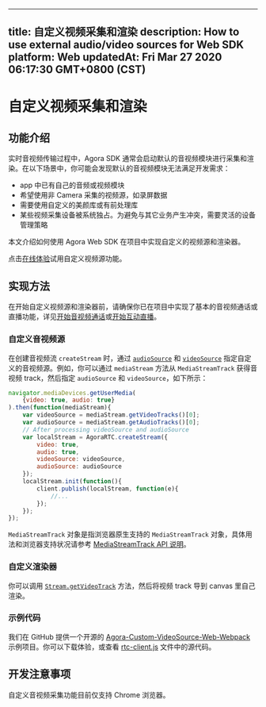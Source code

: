 
---
title: 自定义视频采集和渲染
description: How to use external audio/video sources for Web SDK
platform: Web
updatedAt: Fri Mar 27 2020 06:17:30 GMT+0800 (CST)
---
# 自定义视频采集和渲染
## 功能介绍

实时音视频传输过程中，Agora SDK 通常会启动默认的音视频模块进行采集和渲染。在以下场景中，你可能会发现默认的音视频模块无法满足开发需求：

- app 中已有自己的音频或视频模块
- 希望使用非 Camera 采集的视频源，如录屏数据
- 需要使用自定义的美颜库或有前处理库
- 某些视频采集设备被系统独占。为避免与其它业务产生冲突，需要灵活的设备管理策略

本文介绍如何使用 Agora Web SDK 在项目中实现自定义的视频源和渲染器。


<div class="alert info">点击<a href="https://webdemo.agora.io/agora-web-showcase/examples/Agora-Custom-VideoSource-Web/">在线体验</a>试用自定义视频源功能。</div>

## 实现方法

在开始自定义视频源和渲染器前，请确保你已在项目中实现了基本的音视频通话或直播功能，详见[开始音视频通话](../../cn/Interactive%20Broadcast/start_call_web.md)或[开始互动直播](../../cn/Interactive%20Broadcast/start_live_web.md)。

### 自定义音视频源

在创建音视频流 `createStream`  时，通过  [`audioSource`](https://docs.agora.io/cn/Interactive%20Broadcast/API%20Reference/web/interfaces/agorartc.streamspec.html#audiosource) 和  [`videoSource`](https://docs.agora.io/cn/Interactive%20Broadcast/API%20Reference/web/interfaces/agorartc.streamspec.html#videosource) 指定自定义的音视频源。例如，你可以通过 `mediaStream` 方法从 `MediaStreamTrack` 获得音视频 track，然后指定 `audioSource` 和 `videoSource`，如下所示：

```javascript
navigator.mediaDevices.getUserMedia(
    {video: true, audio: true}
).then(function(mediaStream){
    var videoSource = mediaStream.getVideoTracks()[0];
    var audioSource = mediaStream.getAudioTracks()[0];
    // After processing videoSource and audioSource
    var localStream = AgoraRTC.createStream({
        video: true,
        audio: true,
        videoSource: videoSource,
        audioSource: audioSource
    });
    localStream.init(function(){
        client.publish(localStream, function(e){
            //...
        });
    });
});
```

<div class="alert info"><code>MediaStreamTrack</code> 对象是指浏览器原生支持的 <code>MediaStreamTrack</code> 对象，具体用法和浏览器支持状况请参考 <a href="https://developer.mozilla.org/en-US/docs/Web/API/MediaStreamTrack">MediaStreamTrack API 说明</a>。</div>


### 自定义渲染器

你可以调用 [`Stream.getVideoTrack`](https://docs.agora.io/cn/Interactive%20Broadcast/API%20Reference/web/interfaces/agorartc.stream.html#getvideotrack)  方法，然后将视频 track 导到 canvas 里自己渲染。

### 示例代码

我们在 GitHub 提供一个开源的 [Agora-Custom-VideoSource-Web-Webpack](https://github.com/AgoraIO/Advanced-Video/tree/master/Web/Agora-Custom-VideoSource-Web-Webpack) 示例项目。你可以下载体验，或查看 [rtc-client.js](https://github.com/AgoraIO/Advanced-Video/blob/master/Web/Agora-Custom-VideoSource-Web-Webpack/src/rtc-client.js) 文件中的源代码。

## 开发注意事项

自定义音视频采集功能目前仅支持 Chrome 浏览器。
